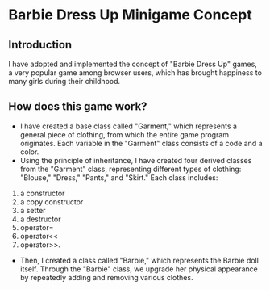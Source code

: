 # Barbie Dress Up Minigame Concept

## Introduction
I have adopted and implemented the concept of "Barbie Dress Up" games, a very popular game among browser users, which has brought happiness to many girls during their childhood. 
## How does this game work?
* I have created a base class called "Garment," which represents a general piece of clothing, from which the entire game program originates. Each variable in the "Garment" class consists of a code and a color. 
* Using the principle of inheritance, I have created four derived classes from the "Garment" class, representing different types of clothing: "Blouse," "Dress," "Pants," and "Skirt." Each class includes:
1. a constructor
2. a copy constructor
3. a setter
4. a destructor
5. operator=
6. operator<<
7. operator>>. 
* Then, I created a class called "Barbie," which represents the Barbie doll itself. Through the "Barbie" class, we upgrade her physical appearance by repeatedly adding and removing various clothes.
